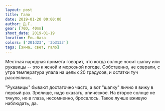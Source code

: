 ```yaml
---
layout: post
title: Гало
date: 2019-01-20 00:00:00
author: Д.Г.
gear: [70D, 40mm]
shoot_date: 2019-01-19
location: Ёль-база
colors: ['201d23', '3b3133']
tags: [зима, свет, гало]
---
```

Местная народная примета говорит, что когда солнце носит шапку или рукавицы -- это к ясной и морозной погоде. Собственно, не соврали, с утра температура упала на целых 20 градусов, и остатки туч рассеялись.

"Рукавицы" бывают достаточно часто, а вот "шапку" лично я вижу в первый раз. Зрелище, надо сказать, эпическое. На второе солнце не тянуло, но в глаза, несомненно, бросалось. Такое лучше вживую наблюдать, да.
